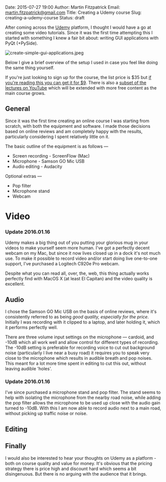 Date: 2015-07-27 19:00
Author: Martin Fitzpatrick
Email: martin.fitzpatrick@gmail.com
Title: Creating a Udemy course
Slug: creating-a-udemy-course
Status: draft

After coming across the [Udemy](http://www.udemy.com) platform, I thought I would have a go at creating 
some video tutorials. Since it was the first time attempting this I started with something I knew a 
fair bit about: writing GUI applications with PyQt (+PySide). 

![create-simple-gui-applications.jpeg](/images/create-simple-gui-applications.jpeg)

Below I give a brief overview of the setup I used in case you feel like 
doing the same thing yourself.

If you're just looking to sign up for the course, the list price is $35 but [if you're reading this you can get it for $9](https://www.udemy.com/create-simple-gui-applications-with-python-and-qt/?couponCode=BLOG9). There is also a 
[subset of the lectures on YouTube](https://www.youtube.com/playlist?list=PL7mapoMMlatoa2GFxoNNKU0CC9sBdsTuy) which will be extended with more free content as the main course grows.

## General

Since it was the first time creating an online course I was starting from scratch, with
both the equipment and software. I made those decisions based on online reviews and am 
completely happy with the results, particularly considering I spent relatively little on it.

The basic outline of the equipment is as follows —

* Screen recording - ScreenFlow (Mac)
* Microphone - Samson GO Mic USB
* Audio editing - Audacity

Optional extras —

* Pop filter
* Microphone stand
* Webcam 

# Video


### Update 2016.01.16

Udemy makes a big thing out of you putting your glorious mug in your videos to make yourself
seem more human. I've got a perfectly decent webcam on my Mac, but since it now lives closed
up in a dock it's not much use. To make it possible to record video and/or start doing live
one-to-one support, I've purchased a Logitech C920e Pro webcam.

Despite what you can read all, over, the, web, this thing actually works perfectly find with
MacOS X (at least El Capitan) and the video quality is excellent.

## Audio

I chose the Samson GO Mic USB on the basis of online reviews, where it's consistently referred
to as being *good quality, especially for the price*. Initially I was recording with it clipped
to a laptop, and later holding it, which it performs perfectly well.


There are three volume input settings on the microphone — cardoid, and -10dB which all 
work well and allow control for different types of recording. 
The -10dB setting is preferable for recording voice to cut out background noise 
(particularly I live near a busy road) it requires you to  speak very close to the microphone which 
results in audible breath and pop noises. This meant for a lot more time spent in editing to
cut this out, without leaving audible 'holes'. 

### Update 2016.01.16

I've since purchased a microphone stand and pop filter. The stand seems to help with isolating
the microphone from the nearby road noise, while adding the pop filter allows the microphone to
be used up close with the audio gain turned to -10dB. With this I am now able to record 
audio next to a main road, without picking up traffic noise or noise.


## Editing


## Finally

I would also be interested to hear your thoughts on Udemy as a platform - both
on course quality and value for money. It's obvious that the pricing
strategy there is price high and discount hard which seems a bit disingenuous.
But there is no arguing with the audience that it brings. 



